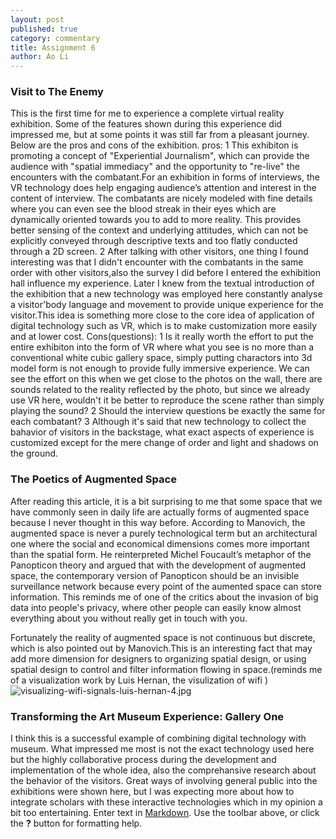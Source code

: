 ```yaml
---
layout: post
published: true
category: commentary
title: Assignment 6
author: Ao Li
---
```

### Visit to The Enemy
This is the first time for me to experience a complete virtual reality exhibition. Some of the features shown during this experience did impressed me, but at some points it was still far from a pleasant journey. Below are the pros and cons of the exhibition.
pros:
1 This exhibiton is promoting a concept of "Experiential Journalism", which can provide the audience with "spatial immediacy" and the opportunity to "re-live" the encounters with the combatant.For an exhibition in forms of interviews, the VR technology does help engaging audience’s attention and interest in the content of interview. The  combatants are nicely modeled with fine details where you can even see the blood streak in their eyes which are dynamically oriented towards you to add to more reality.   This provides better sensing of the context and underlying attitudes, which can not be explicitly conveyed through descriptive texts and too flatly conducted through a 2D screen.
2 After talking with other visitors, one thing I found interesting was that I didn't encounter with the combatants in the same order with other visitors,also the survey I did before I entered the exhibition hall influence my experience. Later I knew from the textual introduction of the exhibition that a new technology was employed here constantly analyse a visitor'body language and movement to provide unique experience for the visitor.This idea is something more close to the core idea of application of digital technology such as VR, which is to make customization more easily and at lower cost.
Cons(questions):
1 Is it really worth the effort to put the entire exhibiton into the form of VR where what you see is no more than a conventional white cubic gallery space, simply putting charactors into 3d model form is not enough to provide fully immersive experience. We can see the effort on this when we get close to the photos on the wall, there are sounds related to the reality reflected by the photo, but since we already use VR here, wouldn't it be better to reproduce the scene rather than simply playing the sound? 
2 Should the interview questions be exactly the same for each combatant?
3 Although it's said that new technology to collect the bahavior of visitors in the backstage, what exact aspects of experience is customized except for the mere change of order and light and shadows on the ground. 

### The Poetics of Augmented Space
After reading this article, it is a bit surprising to me that some space that we have commonly seen in daily life are actually forms of augmented space because I never thought in this way before. According to Manovich, the augmented space is never a purely technological term but an architectural one where the social and economical dimensions comes more important than the spatial form. He reinterpreted Michel Foucault’s metaphor of the Panopticon theory and argued that with the development of augmented space, the contemporary version of Panopticon should be an invisible surveillance network because every point of the aumented space can store information.
This reminds me of one of the critics about the invasion of big data into people's privacy, where other people can easily know almost everything about you without really get in touch with you.

Fortunately the reality of augmented space is not continuous but discrete, which is also pointed out by Manovich.This is an interesting fact that may add more dimension for designers to organizing spatial design, or using spatial design to control and filter information flowing in space.(reminds me of a visualization work by Luis Hernan, the visulization of wifi ) 
![visualizing-wifi-signals-luis-hernan-4.jpg]({{site.baseurl}}/assets/visualizing-wifi-signals-luis-hernan-4.jpg)

### Transforming the Art Museum Experience: Gallery One
I think this is a successful example of combining digital technology with museum. What impressed me most is not the exact technology used here but the highly collaborative process during the development and implementation of the whole idea, also the comprehansive research about the behavior of the visitors. Great ways of involving general public into the exhibitions were shown here, but I was expecting more about how to integrate scholars with these interactive technologies which in my opinion a bit too entertaining.
Enter text in [Markdown](http://daringfireball.net/projects/markdown/). Use the toolbar above, or click the **?** button for formatting help.
